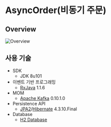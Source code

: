 # AsyncOrder(비동기 주문)
## Overview
![Overview](https://cloud.githubusercontent.com/assets/16472109/22089972/0dfd78f6-de32-11e6-9cad-d9812676d8df.png)

## 사용 기술
* SDK
  * JDK 8u101
* 이벤트 기반 프로그래밍
  * [RxJava](https://github.com/ReactiveX/RxJava) 1.1.6
* MOM
  * [Apache Kafka](https://kafka.apache.org/) 0.10.1.0
* Persistence API
  * [JPA2](http://www.oracle.com/technetwork/java/javaee/tech/persistence-jsp-140049.html)/[Hibernate](http://hibernate.org/) 4.3.10.Final
* Database
  * [H2 Database](http://www.h2database.com/html/main.html)
